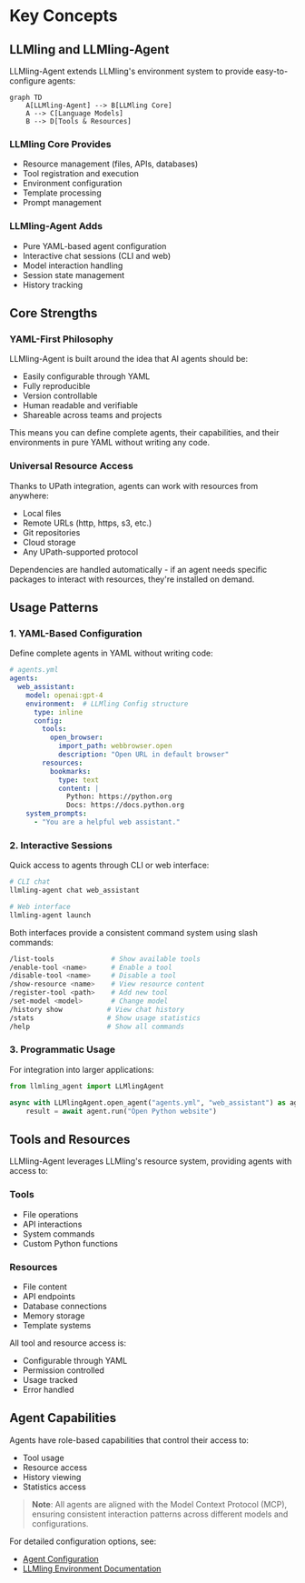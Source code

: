 # Key Concepts

## LLMling and LLMling-Agent

LLMling-Agent extends LLMling's environment system to provide easy-to-configure agents:

```mermaid
graph TD
    A[LLMling-Agent] --> B[LLMling Core]
    A --> C[Language Models]
    B --> D[Tools & Resources]
```

### LLMling Core Provides
- Resource management (files, APIs, databases)
- Tool registration and execution
- Environment configuration
- Template processing
- Prompt management

### LLMling-Agent Adds
- Pure YAML-based agent configuration
- Interactive chat sessions (CLI and web)
- Model interaction handling
- Session state management
- History tracking

## Core Strengths

### YAML-First Philosophy
LLMling-Agent is built around the idea that AI agents should be:
- Easily configurable through YAML
- Fully reproducible
- Version controllable
- Human readable and verifiable
- Shareable across teams and projects

This means you can define complete agents, their capabilities, and their environments in pure YAML without writing any code.

### Universal Resource Access
Thanks to UPath integration, agents can work with resources from anywhere:
- Local files
- Remote URLs (http, https, s3, etc.)
- Git repositories
- Cloud storage
- Any UPath-supported protocol

Dependencies are handled automatically - if an agent needs specific packages to interact with resources, they're installed on demand.

## Usage Patterns

### 1. YAML-Based Configuration

Define complete agents in YAML without writing code:

```yaml
# agents.yml
agents:
  web_assistant:
    model: openai:gpt-4
    environment:  # LLMling Config structure
      type: inline
      config:
        tools:
          open_browser:
            import_path: webbrowser.open
            description: "Open URL in default browser"
        resources:
          bookmarks:
            type: text
            content: |
              Python: https://python.org
              Docs: https://docs.python.org
    system_prompts:
      - "You are a helpful web assistant."
```

### 2. Interactive Sessions

Quick access to agents through CLI or web interface:

```bash
# CLI chat
llmling-agent chat web_assistant

# Web interface
llmling-agent launch
```

Both interfaces provide a consistent command system using slash commands:

```bash
/list-tools              # Show available tools
/enable-tool <name>      # Enable a tool
/disable-tool <name>     # Disable a tool
/show-resource <name>    # View resource content
/register-tool <path>    # Add new tool
/set-model <model>       # Change model
/history show           # View chat history
/stats                  # Show usage statistics
/help                   # Show all commands
```

### 3. Programmatic Usage

For integration into larger applications:

```python
from llmling_agent import LLMlingAgent

async with LLMlingAgent.open_agent("agents.yml", "web_assistant") as agent:
    result = await agent.run("Open Python website")
```

## Tools and Resources

LLMling-Agent leverages LLMling's resource system, providing agents with access to:

### Tools
- File operations
- API interactions
- System commands
- Custom Python functions

### Resources
- File content
- API endpoints
- Database connections
- Memory storage
- Template systems

All tool and resource access is:
- Configurable through YAML
- Permission controlled
- Usage tracked
- Error handled

## Agent Capabilities

Agents have role-based capabilities that control their access to:
- Tool usage
- Resource access
- History viewing
- Statistics access

> **Note**: All agents are aligned with the Model Context Protocol (MCP), ensuring consistent
> interaction patterns across different models and configurations.

For detailed configuration options, see:
- [Agent Configuration](https://github.com/phil65/llmling-agent/blob/main/docs/agent_config.md)
- [LLMling Environment Documentation](https://github.com/phil65/llmling)

